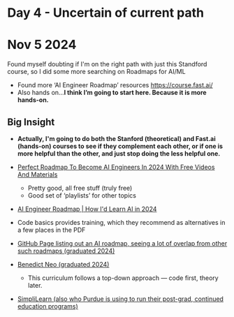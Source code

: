 # Day 4 - Uncertain of current path

# Nov 5 2024

Found myself doubting if I'm on the right path with just this Standford course, so I did some more searching on Roadmaps for AI/ML

* Found more ‘AI Engineer Roadmap’ resources
https://course.fast.ai/
* Also hands on…**I think I’m going to start here. Because it is more hands-on.**

## Big Insight
* **Actually, I'm going to do both the Stanford (theoretical) and Fast.ai (hands-on) courses to see if they complement each other, or if one is more helpful than the other, and just stop doing the less helpful one.**

* [Perfect Roadmap To Become AI Engineers In 2024 With Free Videos And Materials](https://www.youtube.com/watch?v=bkhUjwJbP1k)
    * Pretty good, all free stuff (truly free)
    * Good set of ‘playlists’ for other topics
* [AI Engineer Roadmap | How I'd Learn AI in 2024](https://www.youtube.com/watch?v=MhCHrvfAXlc)
*  Code basics provides training, which they recommend as alternatives in a few places in the PDF

* [GitHub Page listing out an AI roadmap, seeing a lot of overlap from other such roadmaps (graduated 2024)]( 
https://github.com/farukalamai/advanced-machine-learning-engineer-roadmap-2024)

* [Benedict Neo (graduated 2024)](https://medium.com/bitgrit-data-science-publication/a-roadmap-to-learn-ai-in-2024-cc30c6aa6e16)

    * This curriculum follows a top-down approach — code first, theory later.

* [SimpliLearn (also who Purdue is using to run their post-grad, continued education programs)](https://www.simplilearn.com/tutorials/machine-learning-tutorial)

